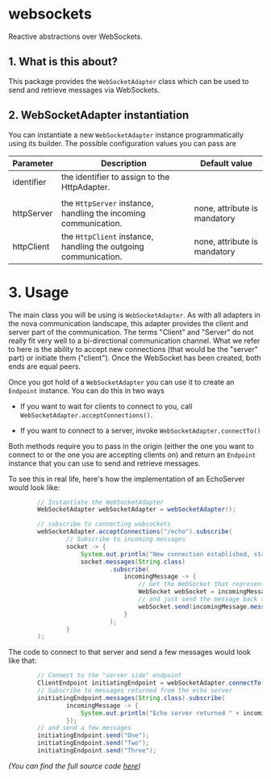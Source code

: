 websockets
=========

Reactive abstractions over WebSockets.

## 1. What is this about?
This package provides the ```WebSocketAdapter``` class which can be used to 
send and retrieve messages via WebSockets.

## 2. WebSocketAdapter instantiation

You can instantiate a new ```WebSocketAdapter``` instance programmatically using its builder. The possible
configuration values you can pass are


  | Parameter                          | Description                                              | Default value |
  |------------------------------------|----------------------------------------------------------|---------------|
  | identifier                         | the identifier to assign to the HttpAdapter.             | <null> |
  | | | |
  | httpServer                         | the ```HttpServer``` instance, handling the incoming communication. | none, attribute is mandatory |
  | httpClient                         | the ```HttpClient``` instance, handling the outgoing communication. | none, attribute is mandatory |

# 3. Usage

The main class you will be using is ```WebSocketAdapter```. As with all adapters in the
nova communication landscape, this adapter provides the client and server part of the 
communication.  The terms "Client" and "Server" do not really fit very well to a 
bi-directional communication channel. What we refer to here is the ability to accept
new connections (that would be the "server" part) or initiate them ("client"). Once
the WebSocket has been created, both ends are equal peers.

Once you got hold of a ```WebSocketAdapter``` you can use it to create an ```Endpoint``` instance. You 
can do this in two ways

* If you want to wait for clients to connect to you, call ```WebSocketAdapter.acceptConnections()```. 

* If you want to connect to a server, invoke ```WebSocketAdapter.connectTo()```

Both methods require you to pass in the origin (either the one you want to connect to or the
one you are accepting clients on) and return an ```Endpoint``` instance that you can use to send and 
retrieve messages.

To see this in real life, here's how the implementation of an EchoServer would look like:

```Java
        // Instantiate the WebSocketAdapter
        WebSocketAdapter webSocketAdapter = webSocketAdapter();

        // subscribe to connecting websockets
        webSocketAdapter.acceptConnections("/echo").subscribe(
                // Subscribe to incoming messages
                socket -> {
                    System.out.println("New connection established, starting to listen to messages...");
                    socket.messages(String.class)
                            .subscribe(
                                incomingMessage -> {
                                    // Get the WebSocket that represents the connection to the sender
                                    WebSocket webSocket = incomingMessage.metaData.details.webSocket;
                                    // and just send the message back to the sender
                                    webSocket.send(incomingMessage.message);
                                }
                            );
                }
        );
```

The code to connect to that server and send a few messages would look like that:

```Java
        // Connect to the "server side" endpoint
        ClientEndpoint initiatingEndpoint = webSocketAdapter.connectTo("ws://127.0.0.1:10000/echo");
        // Subscribe to messages returned from the echo server
        initiatingEndpoint.messages(String.class).subscribe(
                incomingMessage -> {
                    System.out.println("Echo server returned " + incomingMessage.message);
                });
        // and send a few messages
        initiatingEndpoint.send("One");
        initiatingEndpoint.send("Two");
        initiatingEndpoint.send("Three");
```
_(You can find the full source code [here](./src/test/java/examples/EchoServer.java/README.md))_
